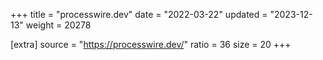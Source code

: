 +++
title = "processwire.dev"
date = "2022-03-22"
updated = "2023-12-13"
weight = 20278

[extra]
source = "https://processwire.dev/"
ratio = 36
size = 20
+++
